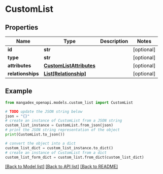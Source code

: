 # CustomList


## Properties

Name | Type | Description | Notes
------------ | ------------- | ------------- | -------------
**id** | **str** |  | [optional] 
**type** | **str** |  | [optional] 
**attributes** | [**CustomListAttributes**](CustomListAttributes.md) |  | [optional] 
**relationships** | [**List[Relationship]**](Relationship.md) |  | [optional] 

## Example

```python
from mangadex_openapi.models.custom_list import CustomList

# TODO update the JSON string below
json = "{}"
# create an instance of CustomList from a JSON string
custom_list_instance = CustomList.from_json(json)
# print the JSON string representation of the object
print(CustomList.to_json())

# convert the object into a dict
custom_list_dict = custom_list_instance.to_dict()
# create an instance of CustomList from a dict
custom_list_form_dict = custom_list.from_dict(custom_list_dict)
```
[[Back to Model list]](../README.md#documentation-for-models) [[Back to API list]](../README.md#documentation-for-api-endpoints) [[Back to README]](../README.md)


